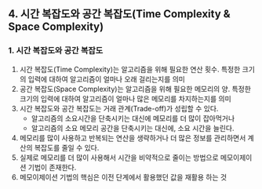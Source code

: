 ## 4. 시간 복잡도와 공간 복잡도(Time Complexity & Space Complexity)
### 1. 시간 복잡도와 공간 복잡도
1. 시간 복잡도(Time Complexity)는 알고리즘을 위해 필요한 연산 횟수. 특정한 크기의 입력에 대하여 알고리즘이 얼마나 오래 걸리는지를 의미
2. 공간 복잡도(Space Complexity)는 알고리즘을 위해 필요한 메모리의 양. 특정한 크기의 입력에 대하여 알고리즘이 얼마나 많은 메모리를 차지하는지를 의미
3. 시간 복잡도와 공간 복잡도는 거래 관계(Trade-off)가 성립할 수 있다.
    - 알고리즘의 소요시간을 단축시키는 대신에 메모리를 더 많이 잡아먹거나
    - 알고리즘의 소요 메모리 공간을 단축시키는 대신에, 소요 시간을 늘린다.
4.  메모리를 많이 사용하고 반복되는 연산을 생략하거나 더 많은 정보를 관리하면서 계산의 복잡도를 줄일 수 있다. 
5. 실제로 메모리를 더 많이 사용해서 시간을 비약적으로 줄이는 방법으로 메모이제이션 기법이 존재한다.
6. 메모이제이션 기법의 핵심은 이전 단계에서 활용했던 값을 재활용 하는 것
